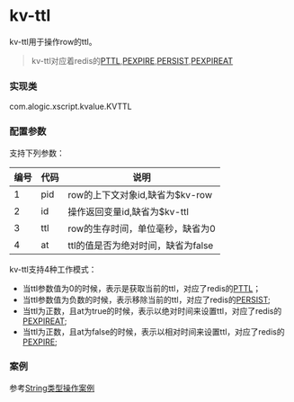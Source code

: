 kv-ttl
======

kv-ttl用于操作row的ttl。

> kv-ttl对应着redis的[PTTL](http://redis.io/commands/pttl),[PEXPIRE](http://redis.io/commands/pexpire),[PERSIST](http://redis.io/commands/persist),[PEXPIREAT](http://redis.io/commands/pexpireat)

### 实现类

com.alogic.xscript.kvalue.KVTTL

### 配置参数

支持下列参数：

| 编号 | 代码 | 说明 |
| ---- | ---- | ---- |
| 1 | pid | row的上下文对象id,缺省为$kv-row |
| 2 | id | 操作返回变量id,缺省为$kv-ttl |
| 3 | ttl | row的生存时间，单位毫秒，缺省为0 |
| 4 | at | ttl的值是否为绝对时间，缺省为false |

kv-ttl支持4种工作模式：

- 当ttl参数值为0的时候，表示是获取当前的ttl，对应了redis的[PTTL](http://redis.io/commands/pttl)；
- 当ttl参数值为负数的时候，表示移除当前的ttl，对应了redis的[PERSIST](http://redis.io/commands/persist);
- 当ttl为正数，且at为true的时候，表示以绝对时间来设置ttl，对应了redis的[PEXPIREAT](http://redis.io/commands/pexpireat);
- 当ttl为正数，且at为false的时候，表示以相对时间来设置ttl，对应了redis的[PEXPIRE](http://redis.io/commands/pexpire);

### 案例

参考[String类型操作案例](case.string.md)